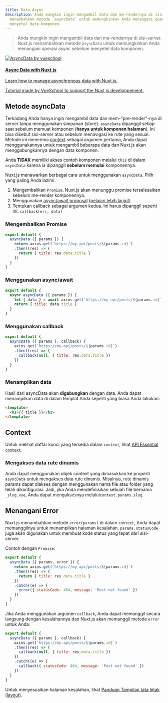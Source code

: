 ```yaml
---
title: Data Async
description: Anda mungkin ingin mengambil data dan me-rendernya di sisi-server. Nuxt.js
  menambahkan metode `asyncData` untuk memungkinkan Anda menangani operasi async sebelum
  menyetel data komponen.
---
```


> Anda mungkin ingin mengambil data dan me-rendernya di sisi-server. Nuxt.js menambahkan metode `asyncData` untuk memungkinkan Anda menangani operasi async sebelum menyetel data komponen.

<div>
  <a href="http://vueschool.io/?friend=nuxt" target="_blank" class="Promote" data-track-click>
    <img src="/async-data-with-nuxtjs.png" alt="AsyncData by vueschool"/>
    <div class="Promote__Content">
      <h4 class="Promote__Content__Title">Async Data with Nuxt.js</h4>
      <p class="Promote__Content__Description">Learn how to manage asynchronous data with Nuxt.js.</p>
      <p class="Promote__Content__Signature">Tutorial made by VueSchool to support the Nuxt.js developpement.</p>
    </div>
  </a>
</div>

## Metode asyncData

Terkadang Anda hanya ingin mengambil data dan mem-"pre-render"-nya di server tanpa menggunakan simpanan (store). `asyncData` dipanggil setiap saat sebelum memuat komponen (**hanya untuk komponen halaman**). Ini bisa disebut sisi-server atau sebelum menavigasi ke rute yang sesuai. Metode ini menerima [context](/api/context) sebagai argumen pertama, Anda dapat menggunakannya untuk mengambil beberapa data dan Nuxt.js akan menggabungkannya dengan data komponen.

<div class="Alert Alert--orange">

Anda **TIDAK** memiliki akses contoh komponen melalui `this` di dalam `asyncData` karena ia dipanggil **sebelum memulai** komponennya.

</div>

Nuxt.js menawarkan berbagai cara untuk menggunakan `asyncData`. Pilih yang paling Anda lazimi:

1. Mengembalikan `Promise`. Nuxt.js akan menunggu promise terselesaikan sebelum me-render komponennya.
2. Menggunakan [async/await proposal](https://github.com/lukehoban/ecmascript-asyncawait) ([pelajari lebih lanjut](https://zeit.co/blog/async-and-await))
3. Tentukan callback sebagai argumen kedua. Ini harus dipanggil seperti ini: `callback(err, data)`

### Mengembalikan Promise

```js
export default {
  asyncData ({ params }) {
    return axios.get(`https://my-api/posts/${params.id}`)
    .then((res) => {
      return { title: res.data.title }
    })
  }
}
```

### Menggunakan async/await

```js
export default {
  async asyncData ({ params }) {
    let { data } = await axios.get(`https://my-api/posts/${params.id}`)
    return { title: data.title }
  }
}
```

### Menggunakan callback

```js
export default {
  asyncData ({ params }, callback) {
    axios.get(`https://my-api/posts/${params.id}`)
    .then((res) => {
      callback(null, { title: res.data.title })
    })
  }
}
```

### Menampilkan data

Hasil dari asyncData akan **digabungkan** dengan data. Anda dapat menampilkan data di dalam templat Anda seperti yang biasa Anda lakukan:

```html
<template>
  <h1>{{ title }}</h1>
</template>
```

## Context

Untuk melihat daftar kunci yang tersedia dalam `context`, lihat <a href="/api/context" data-md-type="link">API Essential `context`</a>.

### Mengakses data rute dinamis

Anda dapat menggunakan objek context yang dimasukkan ke properti `asyncData` untuk mengakses data rute dinamis. Misalnya, rute dinamis params dapat diakses dengan menggunakan nama file atau folder yang telah dikonfigurasi. Jadi, jika Anda mendefinisikan sebuah file bernama `_slug.vue`, Anda dapat mengaksesnya melalui`context.params.slug`.

## Menangani Error

Nuxt.js menambahkan metode `error(params)` di dalam `context`, Anda dapat memanggilnya untuk menampilkan halaman kesalahan. `params.statusCode` juga akan digunakan untuk membuat kode status yang tepat dari sisi-server.

Contoh dengan `Promise`:

```js
export default {
  asyncData ({ params, error }) {
    return axios.get(`https://my-api/posts/${params.id}`)
    .then((res) => {
      return { title: res.data.title }
    })
    .catch((e) => {
      error({ statusCode: 404, message: 'Post not found' })
    })
  }
}
```

Jika Anda menggunakan argumen `callback`, Anda dapat memanggil secara langsung dengan kesalahannya dan Nuxt.js akan memanggil metode `error` untuk Anda:

```js
export default {
  asyncData ({ params }, callback) {
    axios.get(`https://my-api/posts/${params.id}`)
    .then((res) => {
      callback(null, { title: res.data.title })
    })
    .catch((e) => {
      callback({ statusCode: 404, message: 'Post not found' })
    })
  }
}
```

Untuk menyesuaikan halaman kesalahan, lihat [Panduan Tampilan tata letak (layout)](/guide/views#layouts).
